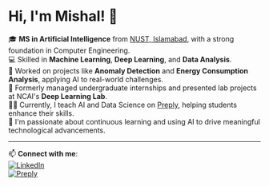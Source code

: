 # Hi, I'm Mishal! 👋

🎓 **MS in Artificial Intelligence** from [NUST, Islamabad](https://nust.edu.pk), with a strong foundation in Computer Engineering.  
💻 Skilled in **Machine Learning**, **Deep Learning**, and **Data Analysis**.  
🚀 Worked on projects like **Anomaly Detection** and **Energy Consumption Analysis**, applying AI to real-world challenges.  
🔬 Formerly managed undergraduate internships and presented lab projects at NCAI's **Deep Learning Lab**.  
👨‍🏫 Currently, I teach AI and Data Science on [Preply](https://preply.com/en/tutor/2059359), helping students enhance their skills.  
🌱 I'm passionate about continuous learning and using AI to drive meaningful technological advancements.

---

📫 **Connect with me**:  
[![LinkedIn](https://img.shields.io/badge/LinkedIn-Mishal%20Ashraf-blue)](https://www.linkedin.com/in/mishal-ashraf-439131172/)  
[![Preply](https://img.shields.io/badge/Preply-Visit%20My%20Profile-brightgreen)](https://preply.com/en/tutor/2059359)
